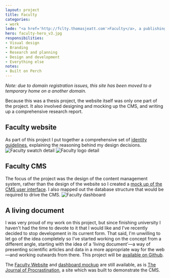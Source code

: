 ```yaml
---
layout: project
title: Faculty
categories:
- work
lede: "<a href='http://fclty.thomasjeatt.com'>Faculty</a>, a publishing platform for academics, was my thesis project when I was studying web design at the University of Greenwich."
hero: faculty-hero_v3.jpg
responsibilities:
- Visual design
- Branding
- Research and planning
- Design and development
- Everything else
notes:
- Built on Perch
---
```


*Note: due to domain registration issues, this site has been moved to a temporary home on a another domain.*

Because this was a thesis project, the website itself was only one part of the project. It also involved designing and mocking up the CMS, and writing up a comprehensive research report.

## Faculty website

As part of this project I put together a comprehensive set of [identity guidelines](http://fclty.thomasjeatt.com/about/identity-guidelines.php), explaining the reasoning behind my design decisions.
![Faculty swatch detail](http://cdn.jea.tt/img/work/faculty-swatch.jpg)
![Faculty logo detail](http://cdn.jea.tt/img/work/faculty-logo_v2.jpg)

## Faculty CMS

The focus of the project was the design of the content management system, rather than the design of the website so I created a [mock up of the CMS user interface](http://journalofprocrastination.thomasjeatt.com/faculty/core/dashboard/). I also mapped out the database structure that would be required to drive the CMS. 
![Faculty dashboard](http://cdn.jea.tt/img/work/faculty-dashboard.jpg)

## A living document

I was very proud of my work on this project, but since finishing university I haven't had the time to devote to it that I would like and I've recently decided to stop development in its current form. That said, I'm unwilling to let go of the idea completely so I've started working on the concept from a different angle, starting with the idea of a &lsquo;living document&rsquo;&#8212;a way of presenting scientific articles and data in a more appropriate way for the web&#8212;and working outwards from there. This project will be [available on Github](http://github.com/jeatt/faculty).

The [Faculty Website](http://fclty.thomasjeatt.com) and [dashboard mockup](http://journalofprocrastination.thomasjeatt.com/faculty/core/dashboard/) are still available, as is [The Journal of Procrastination](http://journalofprocrastination.thomasjeatt.com/), a site which was built to demonstrate the CMS.
